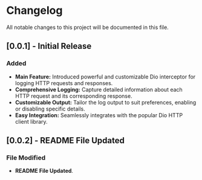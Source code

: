 # Changelog

All notable changes to this project will be documented in this file.

## [0.0.1] - Initial Release

### Added
- **Main Feature:** Introduced powerful and customizable Dio interceptor for logging HTTP requests and responses.
- **Comprehensive Logging:** Capture detailed information about each HTTP request and its corresponding response.
- **Customizable Output:** Tailor the log output to suit preferences, enabling or disabling specific details.
- **Easy Integration:** Seamlessly integrates with the popular Dio HTTP client library.


## [0.0.2] - README File Updated

### File Modified
- **README File Updated**.